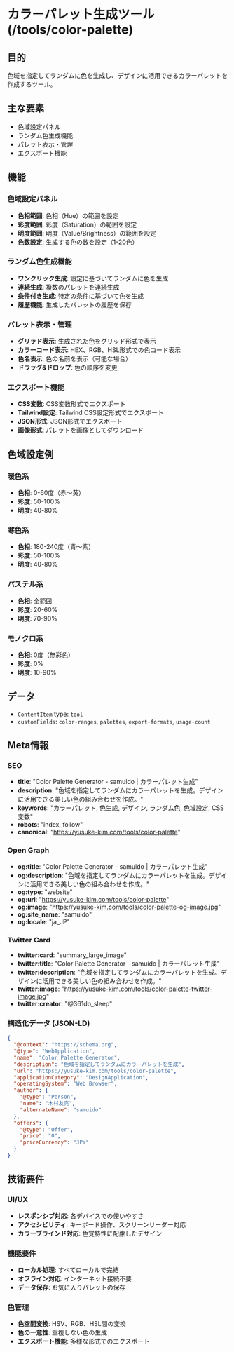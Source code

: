 # カラーパレット生成ツール (/tools/color-palette)

## 目的

色域を指定してランダムに色を生成し、デザインに活用できるカラーパレットを作成するツール。

## 主な要素

- 色域設定パネル
- ランダム色生成機能
- パレット表示・管理
- エクスポート機能

## 機能

### 色域設定パネル

- **色相範囲**: 色相（Hue）の範囲を設定
- **彩度範囲**: 彩度（Saturation）の範囲を設定
- **明度範囲**: 明度（Value/Brightness）の範囲を設定
- **色数設定**: 生成する色の数を設定（1-20色）

### ランダム色生成機能

- **ワンクリック生成**: 設定に基づいてランダムに色を生成
- **連続生成**: 複数のパレットを連続生成
- **条件付き生成**: 特定の条件に基づいて色を生成
- **履歴機能**: 生成したパレットの履歴を保存

### パレット表示・管理

- **グリッド表示**: 生成された色をグリッド形式で表示
- **カラーコード表示**: HEX、RGB、HSL形式での色コード表示
- **色名表示**: 色の名前を表示（可能な場合）
- **ドラッグ&ドロップ**: 色の順序を変更

### エクスポート機能

- **CSS変数**: CSS変数形式でエクスポート
- **Tailwind設定**: Tailwind CSS設定形式でエクスポート
- **JSON形式**: JSON形式でエクスポート
- **画像形式**: パレットを画像としてダウンロード

## 色域設定例

### 暖色系

- **色相**: 0-60度（赤〜黄）
- **彩度**: 50-100%
- **明度**: 40-80%

### 寒色系

- **色相**: 180-240度（青〜紫）
- **彩度**: 50-100%
- **明度**: 40-80%

### パステル系

- **色相**: 全範囲
- **彩度**: 20-60%
- **明度**: 70-90%

### モノクロ系

- **色相**: 0度（無彩色）
- **彩度**: 0%
- **明度**: 10-90%

## データ

- `ContentItem` type: `tool`
- `customFields`: `color-ranges`, `palettes`, `export-formats`, `usage-count`

## Meta情報

### SEO

- **title**: "Color Palette Generator - samuido | カラーパレット生成"
- **description**: "色域を指定してランダムにカラーパレットを生成。デザインに活用できる美しい色の組み合わせを作成。"
- **keywords**: "カラーパレット, 色生成, デザイン, ランダム色, 色域設定, CSS変数"
- **robots**: "index, follow"
- **canonical**: "https://yusuke-kim.com/tools/color-palette"

### Open Graph

- **og:title**: "Color Palette Generator - samuido | カラーパレット生成"
- **og:description**: "色域を指定してランダムにカラーパレットを生成。デザインに活用できる美しい色の組み合わせを作成。"
- **og:type**: "website"
- **og:url**: "https://yusuke-kim.com/tools/color-palette"
- **og:image**: "https://yusuke-kim.com/tools/color-palette-og-image.jpg"
- **og:site_name**: "samuido"
- **og:locale**: "ja_JP"

### Twitter Card

- **twitter:card**: "summary_large_image"
- **twitter:title**: "Color Palette Generator - samuido | カラーパレット生成"
- **twitter:description**: "色域を指定してランダムにカラーパレットを生成。デザインに活用できる美しい色の組み合わせを作成。"
- **twitter:image**: "https://yusuke-kim.com/tools/color-palette-twitter-image.jpg"
- **twitter:creator**: "@361do_sleep"

### 構造化データ (JSON-LD)

```json
{
  "@context": "https://schema.org",
  "@type": "WebApplication",
  "name": "Color Palette Generator",
  "description": "色域を指定してランダムにカラーパレットを生成",
  "url": "https://yusuke-kim.com/tools/color-palette",
  "applicationCategory": "DesignApplication",
  "operatingSystem": "Web Browser",
  "author": {
    "@type": "Person",
    "name": "木村友亮",
    "alternateName": "samuido"
  },
  "offers": {
    "@type": "Offer",
    "price": "0",
    "priceCurrency": "JPY"
  }
}
```

## 技術要件

### UI/UX

- **レスポンシブ対応**: 各デバイスでの使いやすさ
- **アクセシビリティ**: キーボード操作、スクリーンリーダー対応
- **カラーブラインド対応**: 色覚特性に配慮したデザイン

### 機能要件

- **ローカル処理**: すべてローカルで完結
- **オフライン対応**: インターネット接続不要
- **データ保存**: お気に入りパレットの保存

### 色管理

- **色空間変換**: HSV、RGB、HSL間の変換
- **色の一意性**: 重複しない色の生成
- **エクスポート機能**: 多様な形式でのエクスポート
